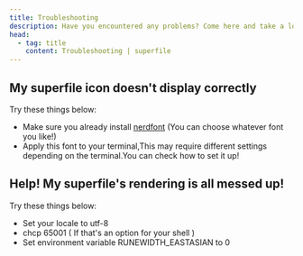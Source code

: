 ```yaml
---
title: Troubleshooting
description: Have you encountered any problems? Come here and take a look.
head:
  - tag: title
    content: Troubleshooting | superfile
---
```


## My superfile icon doesn't display correctly

Try these things below:

- Make sure you already install [nerdfont](https://www.nerdfonts.com/font-downloads) (You can choose whatever font you like!)
- Apply this font to your terminal,This may require different settings depending on the terminal.You can check how to set it up!

## Help! My superfile's rendering is all messed up!

Try these things below:

- Set your locale to utf-8  
- chcp 65001 ( If that's an option for your shell )  
- Set environment variable RUNEWIDTH_EASTASIAN to 0  